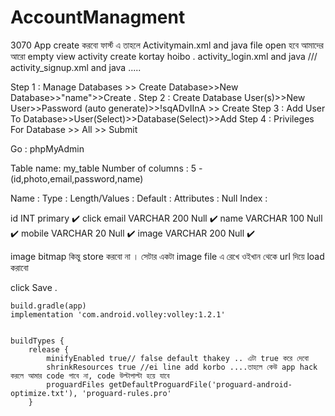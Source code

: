 # AccountManagment
3070
App create করবো ফার্স্ট এ তাহলে Activitymain.xml and java file open হবে আমাদের আরো empty view activity create kortay hoibo . activity_login.xml  and java /// activity_signup.xml  and java .....

Step 1 : Manage Databases >> Create Database>>New Database>>"name">>Create .
Step 2 : Create Database User(s)>>New User>>Password (auto generate)>>!sqADvIInA >> Create 
Step 3 : Add User To Database>>User(Select)>>Database(Select)>>Add
Step 4 : Privileges For Database >> All >> Submit 

Go : phpMyAdmin

Table name: my_table
Number of columns : 5  -(id,photo,email,password,name)

Name :  Type :  Length/Values : 	Default :  Attributes :  Null	Index :

id       INT                                                primary   ✔️ click
email    VARCHAR   200              Null        ✔️ 
name    VARCHAR    100              Null        ✔️
mobile  VARCHAR     20              Null        ✔️
image   VARCHAR    200              Null        ✔️

image bitmap কিন্তু store করবো না । সেটার একটা image file এ রেখে ওইখান থেকে url দিয়ে load করাবো 

 click Save .



  <uses-permission android:name="android.permission.INTERNET"/>
    <uses-permission android:name="android.permission.ACCESS_WIFI_STATE"/>
    <uses-permission android:name="android.permission.ACCESS_NETWORK_STATE"/>

    build.gradle(app)
    implementation 'com.android.volley:volley:1.2.1'

    
    buildTypes {
        release {
            minifyEnabled true// false default thakey .. এটা true করে দেবো 
            shrinkResources true //ei line add korbo ....তাহলে কেউ app hack করলে আমার code পাবে না, code উল্টাপাল্টা হয়ে যাবে
            proguardFiles getDefaultProguardFile('proguard-android-optimize.txt'), 'proguard-rules.pro'
        }
